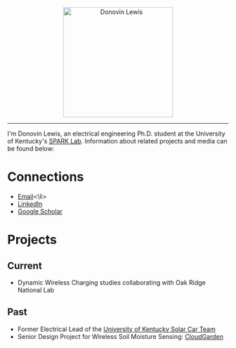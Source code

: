 

<center>
<img src="/images/armsCrossed.jpg" alt="Donovin Lewis" width = "250" />
</center>

___
I'm Donovin Lewis, an electrical engineering Ph.D. student at the University of Kentucky's <a href ="http://sparklab.engr.uky.edu/">SPARK Lab</a>. Information about related projects and media can be found below:

# Connections
<ul>
  <li><a href=“mailto: donovin.lewis@uky.edu”>Email</a><\li>
  <li><a href="https://www.linkedin.com/in/donovin-lewis-466939139/">LinkedIn</a></li>
  <li><a href ="https://scholar.google.com/citations?user=sD9UgnAAAAAJ&hl=en&oi=ao">Google Scholar</a></li>
</ul>

# Projects
## Current
<ul>
  <li>Dynamic Wireless Charging studies collaborating with Oak Ridge National Lab</li>
</ul>

## Past
<ul>
  <li>Former Electrical Lead of the <a href ="http://solarcar.engr.uky.edu/"> University of Kentucky Solar Car Team</a></li>
  <li>Senior Design Project for Wireless Soil Moisture Sensing:  <a href ="https://github.com/donovinlewis/CloudGarden"> CloudGarden</a></li>
</ul>
